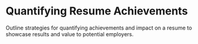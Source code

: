 # Quantifying Resume Achievements

Outline strategies for quantifying achievements and impact on a resume to showcase results and value to potential employers.